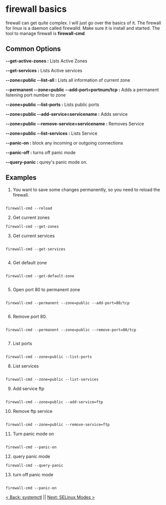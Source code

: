 # firewall basics

firewall can get quite complex. I will just go over the basics of it. The firewall for linux is a daemon called firewalld. Make sure it is install and started. The tool to manage firewall is  **firewall-cmd**

## Common Options

 **--get-active-zones :** Lists Active Zones

 **--get-services :** Lists Active services

 **--zone=public --list-all :** Lists all information of current zone

 **--permanent --zone=public --add-port=portnum/tcp :** Adds a permanent listening port number to zone

 **--zone=public --list-ports :** Lists public ports

 **--zone=public --add-service=servicename :** Adds service

**--zone=public --remove-service=servicename :** Removes Service

 **--zone=public --list-services :** Lists Service

**--panic-on :** block any incoming or outgoing connections

 **--panic-off :** turns off panic mode

 **--query-panic :** qurey's panic mode on.


## Examples


1. You want to save some changes permanently, so you need to reload the firewall.

```

firewall-cmd --reload

```

2. Get current zones

```
firewall-cmd --get-zones

```
3. Get current services

```

firewall-cmd --get-services


```


4. Get default zone

```

firewall-cmd --get-default-zone


```

5. Open port 80 to permanent zone

```

firewall-cmd --permanent --zone=public --add-port=80/tcp


```


6. Remove port 80.

```

firewall-cmd --permanent --zone=public --remove-port=80/tcp


```

7. List ports

```

firewall-cmd --zone=public --list-ports

```

8. List services

```

firewall-cmd --zone=public --list-services

```


9. Add service ftp


```

firewall-cmd --zone=public --add-service=ftp

```

10. Remove ftp service

```

firewall-cmd --zone=public --remove-service=ftp

```


11. Turn panic mode on

```

firewall-cmd --panic-on

```

12. query panic mode

```
firewall-cmd --query-panic

```
13. turn off panic mode

```

firewall-cmd --panic-on

```

[< Back: systemctl](https://github.com/sxcdennis/Linux-Guides/blob/master/systemctl.md "systemctl") || [Next: SELinux Modes >](https://github.com/sxcdennis/Linux-Guides/blob/master/selinux.md "SELinux Modes")
